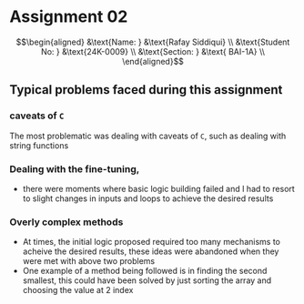 
# Assignment 02

$$\begin{aligned}
&\text{Name: } &\text{Rafay Siddiqui} \\
&\text{Student No: } &\text{24K-0009} \\
&\text{Section: } &\text{ BAI-1A} \\
\end{aligned}$$

## Typical problems faced during this assignment

### caveats of `C`
The most problematic was dealing with caveats of `C`, such as dealing with string functions
### Dealing with the fine-tuning, 
- there were moments where basic logic building failed and I had to resort to slight changes in inputs and loops to achieve the desired results
### Overly complex methods
- At times, the initial logic proposed required too many mechanisms to acheive the desired results, these ideas were abandoned when they were met with above two problems
- One example of a method being followed is in finding the second smallest, this could have been solved by just sorting the array and choosing the value at 2 index
